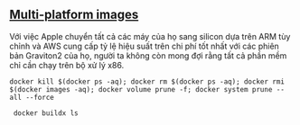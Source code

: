 ## [Multi-platform images](https://docs.docker.com/build/building/multi-platform/)

Với việc Apple chuyển tất cả các máy của họ sang
silicon dựa trên ARM tùy chỉnh và AWS cung cấp tỷ lệ hiệu suất trên chi phí tốt nhất với các phiên bản Graviton2 của họ,
người ta không còn mong đợi rằng tất cả phần mềm chỉ cần chạy trên bộ xử lý x86.

```shell
docker kill $(docker ps -aq); docker rm $(docker ps -aq); docker rmi $(docker images -aq); docker volume prune -f; docker system prune --all --force
```

```shell
 docker buildx ls
```